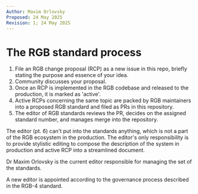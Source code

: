 ```yaml
---
Author: Maxim Orlovsky
Proposed: 24 May 2025
Revision: 1; 24 May 2025
---
```


# The RGB standard process

1. File an RGB change proposal (RCP) as a new issue in this repo, 
   briefly stating the purpose and essence of your idea.
2. Community discusses your proposal.
3. Once an RCP is implemented in the RGB codebase and released to the production,
   it is marked as 'active'.
4. Active RCPs concerning the same topic
   are packed by RGB maintainers into a proposed RGB standard and filed as PRs in this repository.
5. The editor of RGB standards reviews the PR, decides on the assigned standard number,
   and manages merge into the repository.

The editor (pt. 6) can't put into the standards anything, 
which is not a part of the RGB ecosystem in the production.
The editor's only responsibility is to provide stylistic editing to compose
the description of the system in production and active RCP into a streamlined document.

Dr Maxim Orlovsky is the current editor responsible for managing the set of the standards.

A new editor is appointed according to the governance process described in the RGB-4 standard.
